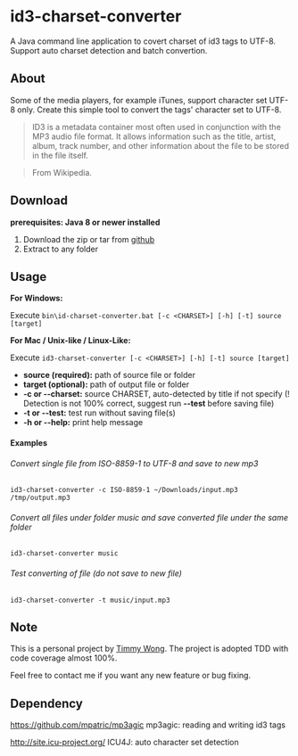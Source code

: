 # id3-charset-converter
A Java command line application to covert charset of id3 tags to UTF-8. Support auto charset detection and batch convertion.

## About
Some of the media players, for example iTunes, support character set UTF-8 only. Create this simple tool to convert the tags' character set to UTF-8.

> ID3 is a metadata container most often used in conjunction with the MP3 audio file format. It allows information such as the title, artist, album, track number, and other information about the file to be stored in the file itself.

> From Wikipedia.

## Download
**prerequisites: Java 8 or newer installed**

1. Download the zip or tar from [github](https://github.com/thcathy/id3-charset-converter/releases)
2. Extract to any folder

## Usage
**For Windows:**

  Execute ```bin\id-charset-converter.bat [-c <CHARSET>] [-h] [-t] source [target]```

**For Mac / Unix-like / Linux-Like:**

  Execute ```id3-charset-converter [-c <CHARSET>] [-h] [-t] source [target]```

  - __source (required):__ path of source file or folder
  - __target (optional):__ path of output file or folder
  - __-c or --charset:__ source CHARSET, auto-detected by title if not specify (! Detection is not 100% correct, suggest run __--test__ before saving file)
  - __-t or --test:__ test run without saving file(s)
  - __-h or --help:__ print help message
  
#### Examples ####
###### Convert single file from ISO-8859-1 to UTF-8 and save to new mp3 ######
```id3-charset-converter -c ISO-8859-1 ~/Downloads/input.mp3 /tmp/output.mp3```

###### Convert all files under folder music and save converted file under the same folder  ######
```id3-charset-converter music```

###### Test converting of file (do not save to new file) ######
```id3-charset-converter -t music/input.mp3```

## Note ##
This is a personal project by [Timmy Wong](https://github.com/thcathy). The project is adopted TDD with code coverage almost 100%.

Feel free to contact me if you want any new feature or bug fixing.

## Dependency ##
https://github.com/mpatric/mp3agic
mp3agic: reading and writing id3 tags

http://site.icu-project.org/
ICU4J: auto character set detection
